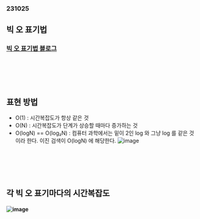 ### 231025
## 빅 오 표기법
### [빅 오 표기법 블로그](https://velog.io/@on-n-on-turtle/%EB%88%84%EA%B5%AC%EB%82%98-%EC%9E%90%EB%A3%8C%EA%B5%AC%EC%A1%B0%EC%99%80-%EC%95%8C%EA%B3%A0%EB%A6%AC%EC%A6%98-%EB%B9%85%EC%98%A4%ED%91%9C%EA%B8%B0%EB%B2%95)
### <br/><br/><br/>

## 표현 방법
- O(1) : 시간복잡도가 항상 같은 것
- O(N) : 시간복잡도가 단계가 상승할 때마다 증가하는 것
- O(logN) == O(log₂N) : 컴퓨터 과학에서는 밑이 2인 log 와 그냥 log 를 같은 것이라 한다. 이진 검색이 O(logN) 에 해당한다.
  ![image](https://github.com/Shin-jongwhan/data_structure_and_algorithm/assets/62974484/6c3155f7-cb44-4c04-9c4c-734e1740bca9)
### <br/><br/><br/>

## 각 빅 오 표기마다의 시간복잡도
#### ![image](https://github.com/Shin-jongwhan/data_structure_and_algorithm/assets/62974484/e55eb534-bea7-4e19-8d23-513207eabe24)

